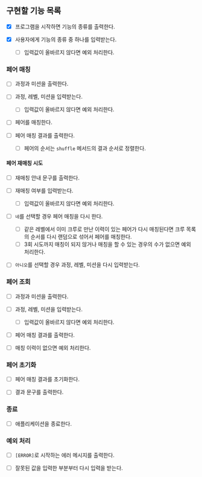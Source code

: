 ## 구현할 기능 목록

- [x] 프로그램을 시작하면 기능의 종류를 출력한다.

- [x] 사용자에게 기능의 종류 중 하나를 입력받는다.
  - [ ] 입력값이 올바르지 않다면 예외 처리한다.

### 페어 매칭

- [ ] 과정과 미션을 출력한다.

- [ ] 과정, 레벨, 미션을 입력받는다.

  - [ ] 입력값이 올바르지 않다면 예외 처리한다.

- [ ] 페어를 매칭한다.

- [ ] 페어 매칭 결과를 출력한다.
  - [ ] 페어의 순서는 `shuffle` 메서드의 결과 순서로 정렬한다.

#### 페어 재매칭 시도

- [ ] 재매칭 안내 문구를 출력한다.

- [ ] 재매칭 여부를 입력받는다.

  - [ ] 입력값이 올바르지 않다면 예외 처리한다.

- [ ] `네`를 선택할 경우 페어 매칭을 다시 한다.

  - [ ] 같은 레벨에서 이미 크루로 만난 이력이 있는 페어가 다시 매칭된다면 크루 목록의 순서를 다시 랜덤으로 섞어서 페어를 매칭한다.
  - [ ] 3회 시도까지 매칭이 되지 않거나 매칭을 할 수 있는 경우의 수가 없으면 예외 처리한다.

- [ ] `아니오`를 선택할 경우 과정, 레벨, 미션을 다시 입력받는다.

### 페어 조회

- [ ] 과정과 미션을 출력한다.

- [ ] 과정, 레벨, 미션을 입력받는다.

  - [ ] 입력값이 올바르지 않다면 예외 처리한다.

- [ ] 페어 매칭 결과를 출력한다.

- [ ] 매칭 이력이 없으면 예외 처리한다.

### 페어 초기화

- [ ] 페어 매칭 결과를 초기화한다.

- [ ] 결과 문구를 출력한다.

### 종료

- [ ] 애플리케이션을 종료한다.

### 예외 처리

- [ ] `[ERROR]`로 시작하는 에러 메시지를 출력한다.

- [ ] 잘못된 값을 입력한 부분부터 다시 입력을 받는다.
